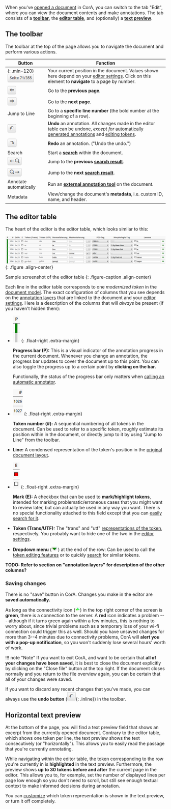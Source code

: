 When you've [opened a document](doc-manage.md) in CorA, you can switch to the
tab "Edit", where you can view the document contents and make annotations.  The
tab consists of a [**toolbar**](#the-toolbar), the
[**editor table**](#the-editor-table), and (optionally) a
[**text preview**](#horizontal-text-preview).

## The toolbar

The toolbar at the top of the page allows you to navigate the document and
perform various actions.

Button     | Function
---------- | -------------------------------------------------------------------
{: .min-120}![](img/editor-toolbar-page.png) | Your current position in the document.  Values shown here depend on your [editor settings](doc-customize.md).  Click on this element to **navigate** to a page by number.
![](img/editor-toolbar-prev.png) | Go to the **previous page**.
![](img/editor-toolbar-next.png) | Go to the **next page**.
Jump to Line | Go to a **specific line number** (the bold number at the beginning of a row).
![](img/editor-toolbar-undo.png) | **Undo** an annotation.  All changes made in the editor table can be undone, *except for* [automatically generated annotations](doc-taggers.md) and [editing tokens](doc-edit.md).
![](img/editor-toolbar-redo.png) | **Redo** an annotation.  ("Undo the undo.")
Search | Start a [**search**](doc-search.md) within the document.
![](img/editor-toolbar-search-prev.png) | Jump to the **previous [search result](doc-search.md)**.
![](img/editor-toolbar-search-next.png) | Jump to the **next [search result](doc-search.md)**.
Annotate automatically | Run an [**external annotation tool**](doc-taggers.md) on the document.
Metadata | View/change the document's **metadata**, i.e. custom ID, name, and header.


## The editor table

The heart of the editor is the editor table, which looks similar to this:

![Sample screenshot of the editor table](img/screenshot-edittable.png)
{: .figure .align-center}

Sample screenshot of the editor table
{: .figure-caption .align-center}

Each line in the editor table corresponds to one *modernized token* in the
[document model](document-model.md).  The exact configuration of columns that
you see depends on the [annotation layers](layers.md) that are linked to the
document and your [editor settings](doc-customize.md).  Here is a description of
the columns that will *always* be present (if you haven't hidden them):

+ ![](img/editor-column-p.png)
  {: .float-right .extra-margin}

    **Progress bar (P):** This is a visual indicator of the annotation progress in
    the current document.  Whenever you change an annotation, the progress bar
    updates to cover the document up to this point.  You can also toggle the
    progress up to a certain point by **clicking on the bar.**

    Functionally, the status of the progress bar only matters when
    [calling an automatic annotator](doc-taggers.md).

+ ![](img/editor-column-linenum.png)
  {: .float-right .extra-margin}

    **Token number (#):** A sequential numbering of all tokens in the document.
    Can be used to refer to a specific token, roughly estimate its position
    within in the document, or directly jump to it by using "Jump to Line" from
    the toolbar.

+ **Line:** A condensed representation of the token's position in the
    [original document layout](document-model.md#layout).

+ ![](img/editor-column-e.png)
  {: .float-right .extra-margin}

    **Mark (E):** A checkbox that can be used to **mark/highlight tokens**,
    intended for marking problematic/erroneous cases that you might want to
    review later, but can actually be used in any way you want.  There is no
    special functionality attached to this field except that you can
    [easily search for it](doc-search.md).

+ **Token (Trans/UTF):** The "trans" and "utf"
  [representations of the token](document-model.md), respectively.  You probably
  want to hide one of the two in the [editor settings](doc-customize.md).

+ **Dropdown menu** (![the dropdown icon](img/icon-dropdown.png)) at the end of
  the row: Can be used to call the [token editing features](doc-edit.md) or to
  quickly [search](doc-search.md) for similar tokens.

**TODO: Refer to section on "annotation layers" for description of the other
  columns?**

### Saving changes

There is no "save" button in CorA.  Changes you make in the editor are **saved
automatically.**

As long as the connectivity icon
(![connectivity icon](img/icon-connectivity.png)) in the top right corner of the
screen is **green**, there is a connection to the server.  A **red** icon
indicates a problem --- although if it turns green again within a few minutes,
this is nothing to worry about, since trivial problems such as a temporary loss
of your wi-fi connection could trigger this as well.  Should you have unsaved
changes for more than 3--4 minutes due to connectivity problems, CorA
will **alert you with a pop-up notification**, so you won't suddenly lose
several hours' worth of work.

!!! note "Note"
    If you want to exit CorA, and want to be certain that **all of
    your changes have been saved,** it is best to close the document
    explicitly by clicking on the "Close file" button at the top right.  If
    the document closes normally and you return to the file overview again, you
    can be certain that all of your changes were saved.

If you want to discard any recent changes that you've made, you can always use
the **undo button** (![undo button](img/editor-toolbar-undo.png){: .inline}) in
the toolbar.

## Horizontal text preview

At the bottom of the page, you will find a text preview field that shows an
excerpt from the currently opened document.  Contrary to the editor table, which
shows one token per line, the text preview shows the text consecutively (or
"horizontally").  This allows you to easily read the passage that you're
currently annotating.

While navigating within the editor table, the token corresponding to the row
you're currently in is **highlighted** in the text preview.  Furthermore, the
preview shows **up to 30 tokens before and after** the current page in the
editor.  This allows you to, for example, set the number of displayed lines per
page low enough so you don't need to scroll, but still see enough textual
context to make informed decisions during annotation.

You can [customize](doc-customize.md) which token representation is shown in the
text preview, or turn it off completely.
